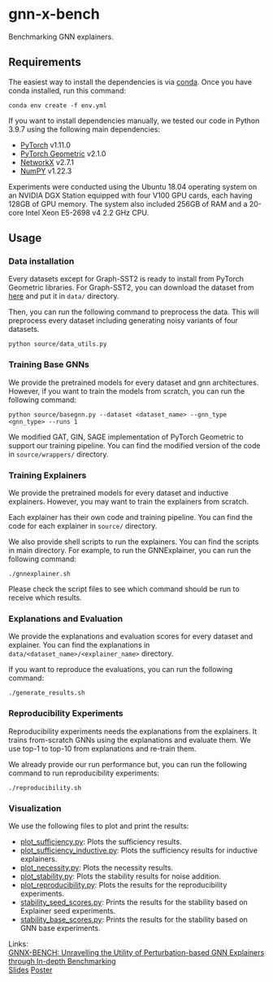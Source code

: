 # gnn-x-bench
Benchmarking GNN explainers.

## Requirements

The easiest way to install the dependencies is via [conda](https://conda.io/projects/conda/en/latest/user-guide/install/index.html). Once you have conda installed, run this command:

```setup
conda env create -f env.yml
```

If you want to install dependencies manually, we tested our code in Python 3.9.7 using the following main dependencies:

- [PyTorch](https://pytorch.org/get-started/locally/) v1.11.0
- [PyTorch Geometric](https://pytorch-geometric.readthedocs.io/en/latest/notes/installation.html) v2.1.0
- [NetworkX](https://networkx.org/documentation/networkx-2.5/install.html) v2.7.1
- [NumPY](https://numpy.org/install/) v1.22.3

Experiments were conducted using the Ubuntu 18.04 operating system on an NVIDIA DGX Station equipped with four V100 GPU cards, each having 128GB of GPU memory. 
The system also included 256GB of RAM and a 20-core Intel Xeon E5-2698 v4 2.2 GHz CPU.

## Usage

### Data installation

Every datasets except for Graph-SST2 is ready to install from PyTorch Geometric libraries. For Graph-SST2, you can download the dataset from 
[here](https://drive.google.com/file/d/1-PiLsjepzT8AboGMYLdVHmmXPpgR8eK1/view?usp=sharing) and put it in `data/` directory.

Then, you can run the following command to preprocess the data. This will preprocess every dataset including generating noisy variants of four datasets.

```setup
python source/data_utils.py
```

### Training Base GNNs

We provide the pretrained models for every dataset and gnn architectures. However, if you want to train the models from scratch, you can run the following command:

```setup
python source/basegnn.py --dataset <dataset_name> --gnn_type <gnn_type> --runs 1
```

We modified GAT, GIN, SAGE implementation of PyTorch Geometric to support our training pipeline. You can find the modified version of the code in `source/wrappers/` directory.

### Training Explainers

We provide the pretrained models for every dataset and inductive explainers. However, you may want to train the explainers from scratch.

Each explainer has their own code and training pipeline. You can find the code for each explainer in `source/` directory.

We also provide shell scripts to run the explainers. You can find the scripts in main directory. For example, to run the GNNExplainer, you can run the following command:

```setup
./gnnexplainer.sh
```

Please check the script files to see which command should be run to receive which results.

### Explanations and Evaluation

We provide the explanations and evaluation scores for every dataset and explainer. You can find the explanations in `data/<dataset_name>/<explainer_name>` directory.

If you want to reproduce the evaluations, you can run the following command:

```setup
./generate_results.sh
```

### Reproducibility Experiments

Reproducibility experiments needs the explanations from the explainers. It trains from-scratch GNNs using the explanations and evaluate them. We use top-1 to top-10 from explanations and 
re-train them.

We already provide our run performance but, you can run the following command to run reproducibility experiments:

```setup
./reproducibility.sh
```

### Visualization

We use the following files to plot and print the results:

- [plot_sufficiency.py](plot_sufficiency.py): Plots the sufficiency results.
- [plot_sufficiency_inductive.py](plot_sufficiency_inductive.py): Plots the sufficiency results for inductive explainers.
- [plot_necessity.py](plot_necessity.py): Plots the necessity results.
- [plot_stability.py](plot_stability.py): Plots the stability results for noise addition.
- [plot_reproducibility.py](plot_reproducibility.py): Plots the results for the reproducibility experiments.
- [stability_seed_scores.py](stability_seed_scores.py): Prints the results for the stability based on Explainer seed experiments.
- [stability_base_scores.py](stability_base_scores.py): Prints the results for the stability based on GNN base experiments.

Links: \
[GNNX-BENCH: Unravelling the Utility of Perturbation-based GNN Explainers through In-depth Benchmarking](https://arxiv.org/abs/2310.01794) \
[Slides](https://github.com/idea-iitd/gnn-x-bench/blob/main/ICLR_GNNXBENCH.pdf) [Poster](https://github.com/idea-iitd/gnn-x-bench/blob/main/ICLR_poster.png)

